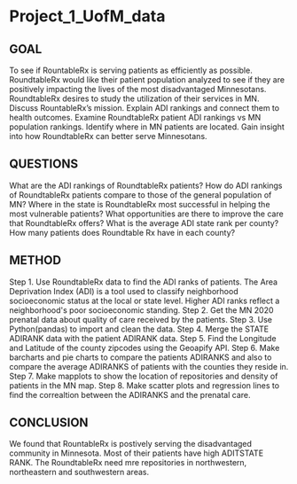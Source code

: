 # Project_1_UofM_data

## GOAL 
To see if RountableRx  is serving patients as efficiently as possible.
RoundtableRx would like their patient population analyzed to see if they are positively impacting the lives of the most disadvantaged Minnesotans. RoundtableRx desires to study the utilization of their services in MN.
Discuss RountableRx’s mission.
Explain ADI rankings and connect them to health outcomes.
Examine RoundtableRx patient ADI rankings vs MN population rankings.
Identify where in MN patients are located.
Gain insight into how RoundtableRx can better serve Minnesotans.
## QUESTIONS
What are the ADI rankings of RoundtableRx patients?
How do ADI rankings of RoundtableRx patients compare to those of the general population of MN? 
Where in the state is RoundtableRx most successful in helping the most vulnerable patients? 
What opportunities are there to improve the care that RoundtableRx offers?
What is the average ADI state rank per county? 
How many patients does Roundtable Rx have in each county?


## METHOD
Step 1. Use RoundtableRx data to find the ADI ranks of patients. The Area Deprivation Index (ADI) is a tool used to classify neighborhood socioeconomic status at the local or state level. Higher ADI ranks reflect a neighborhood's poor socioeconomic standing.
Step 2. Get the MN 2020 prenatal data about quality of care received by the patients.
Step 3. Use Python(pandas) to import and clean the data.
Step 4. Merge the STATE ADIRANK data with the patient ADIRANK data.
Step 5. Find the Longitude and Latitude of the county zipcodes using the Geoapify API.
Step 6. Make barcharts and pie charts to compare the patients ADIRANKS and also to compare the average ADIRANKS of patients with the counties they reside in.
Step 7. Make mapplots to show the location of repositories and density of patients in the MN map.
Step 8. Make scatter plots and regression lines to find the correaltion between the ADIRANKS and the prenatal care.

## CONCLUSION
We found that RountableRx is postively serving the disadvantaged community in Minnesota. Most of their patients have high ADITSTATE RANK. The RoundtableRx need mre repositories in northwestern, northeastern and southwestern areas. 


